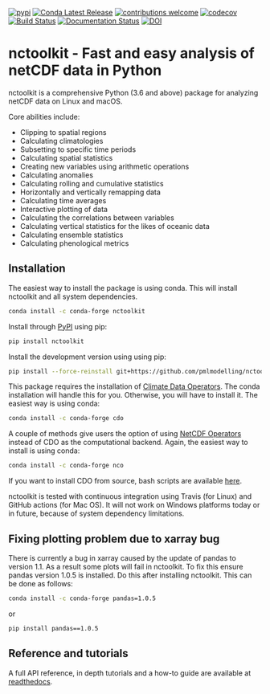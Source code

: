 
<!-- README.md is generated from README.Rmd. Please edit that file -->

[![pypi](https://img.shields.io/pypi/v/nctoolkit.svg)](https://pypi.python.org/pypi/nctoolkit/)
[![Conda Latest Release](https://anaconda.org/conda-forge/nctoolkit/badges/version.svg)](https://anaconda.org/conda-forge/nctoolkit/)
[![contributions welcome](https://img.shields.io/badge/contributions-welcome-brightgreen.svg?style=flat)](https://github.com/pmlmodelling/nctoolkit/issues) 
[![codecov](https://codecov.io/gh/pmlmodelling/nctoolkit/branch/master/graph/badge.svg)](https://codecov.io/gh/pmlmodelling/nctoolkit)
[![Build Status](https://travis-ci.org/pmlmodelling/nctoolkit.png?branch=master)](https://travis-ci.org/pmlmodelling/nctoolkit)
[![Documentation Status](https://readthedocs.org/projects/nctoolkit/badge/?version=latest)](https://nctoolkit.readthedocs.io/en/latest/?badge=latest)
[![DOI](https://zenodo.org/badge/DOI/10.5281/zenodo.4494237.svg)](https://doi.org/10.5281/zenodo.4494237)






# nctoolkit - Fast and easy analysis of netCDF data in Python 

nctoolkit is a comprehensive Python (3.6 and above) package for analyzing netCDF data on Linux and macOS.

Core abilities include:
   - Clipping to spatial regions
   - Calculating climatologies
   - Subsetting to specific time periods
   - Calculating spatial statistics
   - Creating new variables using arithmetic operations
   - Calculating anomalies
   - Calculating rolling and cumulative statistics
   - Horizontally and vertically remapping data
   - Calculating time averages
   - Interactive plotting of data
   - Calculating the correlations between variables
   - Calculating vertical statistics for the likes of oceanic data
   - Calculating ensemble statistics
   - Calculating phenological metrics

## Installation

The easiest way to install the package is using conda. This will install nctoolkit and all system dependencies.
```sh
conda install -c conda-forge nctoolkit
```

Install through [PyPI](https://pypi.org/project/nctoolkit/) using pip:
```sh
pip install nctoolkit 
```

Install the development version using using pip:
```sh
pip install --force-reinstall git+https://github.com/pmlmodelling/nctoolkit.git
```

This package requires the installation of [Climate Data Operators](https://code.mpimet.mpg.de/projects/cdo/wiki). The conda installation will handle this for you. Otherwise, you will have to install it.  The easiest way is using conda:

```sh
conda install -c conda-forge cdo 
```

A couple of methods give users the option of using [NetCDF Operators](http://nco.sourceforge.net/) instead of CDO as the computational backend. Again, the easiest way to install is using conda:

```sh
conda install -c conda-forge nco 
```

If you want to install CDO from source, bash scripts are available [here](https://github.com/pmlmodelling/nctoolkit/tree/master/cdo_installers).
 
nctoolkit is tested with continuous integration using Travis (for Linux) and GitHub actions (for Mac OS). It will not work on Windows platforms today or in future, because of system dependency limitations. 



## Fixing plotting problem due to xarray bug

There is currently a bug in xarray caused by the update of pandas to version 1.1. As a result some plots will fail in nctoolkit. To fix this ensure pandas version 1.0.5 is installed. Do this after installing nctoolkit. This can be done as follows:


```sh
conda install -c conda-forge pandas=1.0.5 
```

or

```sh
pip install pandas==1.0.5
```














## Reference and tutorials

A full API reference, in depth tutorials and a how-to guide are available at [readthedocs](https://nctoolkit.readthedocs.io/en/latest/).






















